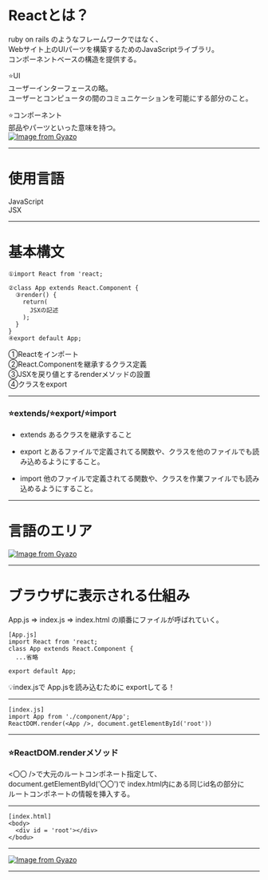 # Reactとは？
ruby on rails のようなフレームワークではなく、    
Webサイト上のUIパーツを構築するためのJavaScriptライブラリ。    
コンポーネントベースの構造を提供する。    

⭐️UI    
ユーザーインターフェースの略。    
ユーザーとコンピュータの間のコミュニケーションを可能にする部分のこと。

⭐️コンポーネント    
部品やパーツといった意味を持つ。    
[![Image from Gyazo](https://i.gyazo.com/56bebd4f9919a94491a28b674b59c849.png)](https://gyazo.com/56bebd4f9919a94491a28b674b59c849)
***

# 使用言語
JavaScript    
JSX
***

# 基本構文
~~~
①import React from 'react;

②class App extends React.Component {
  ③render() {
    return(
      JSXの記述
    );
  }
}
④export default App;
~~~
①Reactをインポート    
②React.Componentを継承するクラス定義    
③JSXを戻り値とするrenderメソッドの設置    
④クラスをexport
***

### ⭐️extends/⭐️export/⭐️import
- extends
あるクラスを継承すること

- export
とあるファイルで定義されてる関数や、クラスを他のファイルでも読み込めるようにすること。

- import
他のファイルで定義されてる関数や、クラスを作業ファイルでも読み込めるようにすること。
***

# 言語のエリア
[![Image from Gyazo](https://i.gyazo.com/b3b3a0439da43eb468fbc05da32ae84d.png)](https://gyazo.com/b3b3a0439da43eb468fbc05da32ae84d)
***

# ブラウザに表示される仕組み
App.js => index.js => index.html の順番にファイルが呼ばれていく。
~~~
[App.js]
import React from 'react;
class App extends React.Component {
  ...省略

export default App;
~~~
💡index.jsで App.jsを読み込むために exportしてる！
***
    
~~~
[index.js]
import App from './component/App';
ReactDOM.render(<App />, document.getElementById('root'))
~~~
***

### ⭐️ReactDOM.renderメソッド
<〇〇 />で大元のルートコンポネート指定して、    
document.getElementById('〇〇')で index.html内にある同じid名の部分に    
ルートコンポネートの情報を挿入する。
***

~~~
[index.html]
<body>
  <div id = 'root'></div>
</bodu>
~~~
***

[![Image from Gyazo](https://i.gyazo.com/1818f7404caf2bda6e187092839e65c6.png)](https://gyazo.com/1818f7404caf2bda6e187092839e65c6)
***



